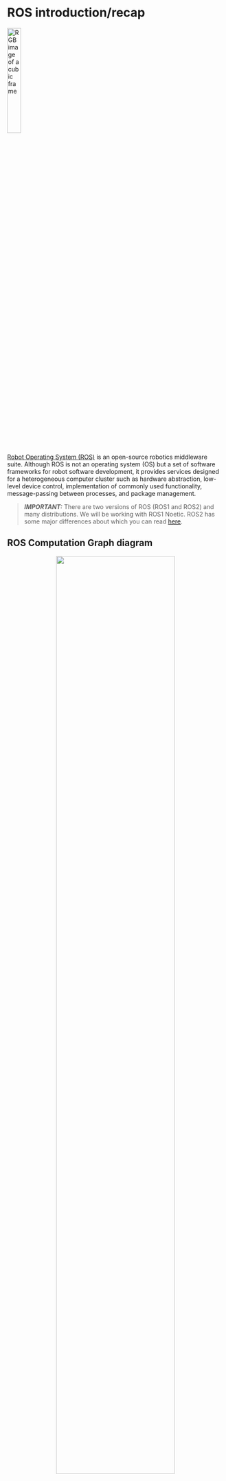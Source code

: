 # ROS introduction/recap

<img src="https://upload.wikimedia.org/wikipedia/commons/thumb/b/bb/Ros_logo.svg/300px-Ros_logo.svg.png" alt="RGB image of a cubic frame" title="RGB image of a cubic frame" width=25%>

[Robot Operating System (ROS)](https://en.wikipedia.org/wiki/Robot_Operating_System) is an open-source robotics middleware suite. Although ROS is not an operating system (OS) but a set of software frameworks for robot software development, it provides services designed for a heterogeneous computer cluster such as hardware abstraction, low-level device control, implementation of commonly used functionality, message-passing between processes, and package management.

> **_IMPORTANT:_**  There are two versions of ROS (ROS1 and ROS2) and many distributions. We will be working with ROS1 Noetic. ROS2 has some major differences about which you can read [here](https://roboticsbackend.com/ros1-vs-ros2-practical-overview/).

## ROS Computation Graph diagram

<p align="center">
<img src="https://res.cloudinary.com/dbzzslryr/image/upload/v1596181676/ros_master_communication_znqheg.png" alt="" title="" width=74%>
</p>

- **Nodes**: Nodes are processes that perform computation.

- **Master**: The ROS Master provides name registration and lookup to the rest of the Computation Graph. Without the Master, nodes would not be able to find each other, exchange messages, or invoke services.

- **Parameter Server**: The Parameter Server allows data to be stored by key in a central location.

- **Messages**: Nodes communicate with each other by passing messages. A message is simply a data structure, comprising typed fields.

- **Topics**: Messages are routed via a transport system with publish / subscribe semantics. A node sends out a message by publishing it to a given topic. The topic is a name that is used to identify the content of the message. A node that is interested in a certain kind of data will subscribe to the appropriate topic.

- **Services**: The publish / subscribe model is a very flexible communication paradigm, but its many-to-many, one-way transport is not appropriate for request / reply interactions, which are often required in a distributed system. Request / reply is done via services, which are defined by a pair of message structures: one for the request and one for the reply.

- **Bags**: Bags are a format (.bag) for saving and playing back ROS message data.

> **HINT:**  You can read more about ROS concepts [here](http://wiki.ros.org/ROS/Concepts).

> **HINT:**  Installation instructions for ROS1 can be found [here](http://wiki.ros.org/ROS/Tutorials/InstallingandConfiguringROSEnvironment). You can also use official ROS [docker images](https://hub.docker.com/_/ros).

## Catkin workspace and packages:
While working with ROS, you will be working inside a catkin workspace. Catkin workspace is a folder where you modify, build, and install catkin packages. Workspace lets you build multiple catkin packages together all at once. ROS nodes are written inside the catkin packages.

Before creating a catkin workspace make sure to source the ROS environment setup file to have access to ROS commands:
```bash
source /opt/ros/[YOUR_ROS_DISTRO]/setup.bash
```

To create a catkin workspace you have to create a directory with `src` folder and run `catkin_make`:
```bash
mkdir -p catkin_ws/src
cd catkin_ws
catkin_make
```

To build the ROS nodes (catkin packages) you have to run the same command in the same directory as above:
```bash
catkin_make
```

After building you have to source the environment variables. **Remember that you have to do that in every terminal in which you want to use the built code. Note that you should do that after every building operation to use newly built code.**
```bash
source devel/setup.bash
```

## Running nodes:

Before the execution of any node, you have to start a ROS system:
```bash
roscore
```

Running a single node:
```bash
rosrun [PACKAGE] [NODE_NAME]
```

Running a .launch file (with the use of .launch file you can, e.g. run multiple nodes with one command):
```bash
roslaunch [PACKAGE] [FILENAME].launch
```

## Working with topics:
Display the list of available topics:
```bash
rostopic list
```

Display the information about a specific topic: 
```bash
rostopic info [TOPIC]
```

Read messages published to the topic: 
```bash
rostopic echo [TOPIC]
```

Publish message to the topic: 
```bash
rostopic pub [TOPIC] [MSG_TYPE] [ARGS]
```

## Rosbags


> **HINT:**  More informations about ROS and more ROS tutorials can be found [here](http://wiki.ros.org/ROS/Tutorials).

# Point Clouds

<!-- > **_IMPORTANT:_**  Before proceeding to the rest of this instrucion, start downloading this file: https://chmura.put.poznan.pl/s/SnJSLZYvvxX6gaI -->

A [point cloud](https://en.wikipedia.org/wiki/Point_cloud) is a discrete set of data points in space. The points may represent a 3D shape, object or scene. Each point position has its set of Cartesian coordinates (X, Y, Z). Point clouds are generally produced by 3D scanners, LIDARs or by photogrammetry software.

## Example data

![](https://upload.wikimedia.org/wikipedia/commons/thumb/4/4c/Point_cloud_torus.gif/220px-Point_cloud_torus.gif)
<img src="https://velodynelidar.com/wp-content/uploads/2020/07/A-Guide-to-Lidar-Wavelengths-Velodyne-Lidar-AlphaPrime-1.jpg" alt="RGB image of a cubic frame" title="RGB image of a cubic frame" width=57%>

## ROS point cloud message
ROS message for handling point clouds is PointCloud2 message from sensor_msgs subpackage:
```
# This message holds a collection of N-dimensional points, which may
# contain additional information such as normals, intensity, etc. The
# point data is stored as a binary blob, its layout described by the
# contents of the "fields" array.

# The point cloud data may be organized 2d (image-like) or 1d
# (unordered). Point clouds organized as 2d images may be produced by
# camera depth sensors such as stereo or time-of-flight.

# Time of sensor data acquisition, and the coordinate frame ID (for 3d
# points).
Header header

# 2D structure of the point cloud. If the cloud is unordered, height is
# 1 and width is the length of the point cloud.
uint32 height
uint32 width

# Describes the channels and their layout in the binary data blob.
PointField[] fields

bool    is_bigendian # Is this data bigendian?
uint32  point_step   # Length of a point in bytes
uint32  row_step     # Length of a row in bytes
uint8[] data         # Actual point data, size is (row_step*height)

bool is_dense        # True if there are no invalid points
```

# Point Cloud Library (PCL)
<img src="https://upload.wikimedia.org/wikipedia/commons/4/4a/Pcl_%28PointClouds_library%29_logo_with_text.png" alt="RGB image of a cubic frame" title="RGB image of a cubic frame" width=14%>

The [Point Cloud Library (PCL)](https://pointclouds.org/) is a standalone, open-source library for 2D/3D image and point cloud processing. The library contains algorithms for filtering, feature estimation, surface reconstruction, 3D registration, model fitting, object recognition, and segmentation. We will use PCL C++ API.

> **HINT:**  PCL documentation can be found [here](https://pointclouds.org/documentation/).

> **HINT:**  PCL tutorials can be found [here](https://pcl.readthedocs.io/projects/tutorials/en/master/). Using PCL in ROS is described [here](https://github.com/methylDragon/pcl-ros-tutorial/blob/master/PCL%20Reference%20with%20ROS.md).

## PCL installation:
Install PCL for ROS:
```bash
sudo apt install ros-[YOUR_ROS_DISTRO]-pcl-ros
```

Install useful PCL command line tools:
```bash
sudo apt install pcl-tools
```

## ROS package setup for PCL:
For the most general setup: 

Add these lines in `CMakeLists.txt`:

```cmake
find_package(PCL REQUIRED)
include_directories(${PCL_INCLUDE_DIRS})
link_directories(${PCL_LIBRARY_DIRS})
add_definitions(${PCL_DEFINITIONS})
target_link_libraries(YOUR_NODE_NAME ${catkin_LIBRARIES} ${PCL_LIBRARIES})
```

Add the following lines to `package.xml`:
```xml
<build_depend>pcl_conversions</build_depend>
<build_depend>pcl_ros</build_depend>
<exec_depend>pcl_conversions</exec_depend>
<exec_depend>pcl_ros</exec_depend>
```

## `pcl::PointCloud<PointT>` type
[pcl::PointCloud\<PointT>](https://pointclouds.org/documentation/singletonpcl_1_1_point_cloud.html) is the core point cloud class in the PCL library. This class has a similar structure to the PointCloud2 message type, including a header. It can be templated on any of the Point types listed in [point_types.hpp](https://pointclouds.org/documentation/point__types_8hpp_source.html), e.g.:
- **PointXYZ** - float x, y, z coordinates
- **PointXYZI** - float x, y, z coordinates and intensity
- **PointXYZRGB** - float x, y, z coordinates and rgb color

The points in the pcl::PointCloud<PointT> are stored in a `points` field as a vector.

Clouds in PCL are usually handled using [smart pointers](https://en.cppreference.com/book/intro/smart_pointers), e.g.:
```cpp
pcl::PointCloud<pcl::PointXYZ>::Ptr pcl_cloud
```

Converting between the ROS's sensor_msgs/PointCloud2 class and the point cloud template pcl::PointCloud\<PointT> class can be done with [`pcl::fromROSMsg`](http://docs.ros.org/en/indigo/api/pcl_conversions/html/namespacepcl.html#af662c7d46db4cf6f7cfdc2aaf4439760) and [`pcl::toROSMsg`](http://docs.ros.org/en/indigo/api/pcl_conversions/html/namespacepcl.html#af2c39730f92ade1603c55d45265e386d) from `pcl_conversions` package.

## PCD (Point Cloud Data)
[PCD (Point Cloud Data)](https://pointclouds.org/documentation/tutorials/pcd_file_format.html) is the primary data format in PCL. Point cloud can be saved in .pcd format with `pcl::io::savePCDFile` function. Point clouds saved in `.pcd` format can be displayed with the use of `pcl_viewer` command line tool from `pcl_tools` package. You can test it by downloading the example `.pcd` file and running the `pcl_viewer`:
```bash
wget https://raw.githubusercontent.com/PointCloudLibrary/pcl/master/test/bunny.pcd
pcl_viewer bunny.pcd
```

Point cloud in `.pcd` format can be loaded in code with `pcl::io::loadPCDFile` function.

The other common data formats for point clouds are: [.ply](https://en.wikipedia.org/wiki/PLY_(file_format)), [.las](https://www.asprs.org/divisions-committees/lidar-division/laser-las-file-format-exchange-activities), [.obj](https://en.wikipedia.org/wiki/Wavefront_.obj_file), [.stl](https://en.wikipedia.org/wiki/STL_(file_format)), [.off](https://en.wikipedia.org/wiki/OFF_(file_format)).

## Usage interface
Most of the PCL's functionalities (e.g., filters, segmentations) follow similar usage interface:
 - use `.setInputCloud()` to set the input cloud
 - set functionality-specific parameters with `.set...()`
 - depending on the functionality call `.compute()`, `.align()`, `.filter()`, etc. to get the output.

### PassThrough filter example:
(Passthrough filter filters values in or outside a specified range in one dimension)

```cpp
pcl::PassThrough<PointT> filter;
filter.setInputCloud(input_cloud);
filter.setFilterFieldName("x");
filter.setFilterLimits(0.0, 5.0);
filter.filter(output_cloud);
```

# Exercises

## Data download
Download the .bag files from following links:
- https://drive.google.com/file/d/1p1ispuGiPlfS1ECIAfG3PWv1O23Uc5QV/view?usp=sharing
- https://drive.google.com/file/d/1CxnU4j6ks-cgr-98fP-EOhiCWR9qaIWh/view?usp=sharing

## Docker container setup
To make things easier the docker image with PCL was prepared. 

1. Download the docker image from [here](https://drive.google.com/file/d/18uV7knB0r-sB3XYDHMTE_soJL3qijDr3/view?usp=sharing)

2. Load the image:

```bash
docker load < ros_noetic_pcl.tar
```

2. Add access to desktop environment for docker container
```bash
xhost +local:'docker inspect --format='.Config.Hostname' MP_PCL'
```

3. Run new docker container
```bash
docker run -it \
    --net=host \
    --env=DISPLAY=$DISPLAY \
    --env=NVIDIA_VISIBLE_DEVICES=all \
    --env=NVIDIA_DRIVER_CAPABILITIES=all \
    --volume=/tmp/.X11-unix:/tmp/.X11-unix:ro \
    --volume=/home/student/mp_docker:/home/share:rw \
    --env="QT_X11_NO_MITSHM=1" \
    --env="XAUTHORITY=$XAUTH" \
    --volume="$XAUTH:$XAUTH" \
    --privileged \
    --workdir=/home \
    --name=MP_PCL \
    ros_noetic_pcl:latest \
    bash
```

> **NOTE:**  You will be able to exchange the data between the host machine and container using shared folder: `/home/student/mp_docker:/home/share`.

4. To attach to a container in different terminal you can run:
```bash
docker exec -it MP_PCL bash
```

## ROS package setup
1. Create a catkin workspace.
```bash
mkdir -p catkin_ws/src
cd catkin_ws
catkin_make
``` 

2. Clone the prepared ROS package to the workspace
```bash
cd src
git clone https://github.com/dmn-sjk/mp_pcl.git
```

3. Build the package and source the environment
```bash
cd ..
catkin_make
source devel/setup.bash
```

## Task 1 - Create a range image from point cloud

> **NOTE:**  Keep in mind that both PCL and OpenCV had to be installed and configured for the project.

The range image is an image of which every pixel is a distance (range) between the obstaccle and the sensor. The task is to fill the pixels of an image with the range values from the LiDAR point cloud to create a range image. The sensor data is from [ouster OS1-128](https://data.ouster.io/downloads/datasheets/datasheet-rev7-v3p0-os1.pdf) LiDAR. Dimensions of the image (1024x128) refer to the parameters of the used LiDAR sensor (horizontal resolution: 1024, vertical resolution: 128).

1. Open `src/ex1.cpp` file from cloned package (I suggest remote explorer extension to VS code to attach to a running container).
2. Calculate the horizontal and vertical angle of the laser beam for each point. Points outside of the vertical field of view of the sensor ($\pm$ 22.5 $^\circ$) should be discarded.
3. Calculate the pixel location on the image for each point.
4. Calculate the range value for each point. If the value of range is higher than 50 m, set it to 50 m.
5. Normalize pixel values from 0-50 to 0-255.
3. To check the results run the roslaunch and play back the LiDAR data recorded in `ouster.bag`. The range image is published and should be visible in rviz.

```bash
roslaunch mp_pcl ex1.launch
``` 
```bash
rosbag play --loop ouster.bag
``` 
> **NOTE:**  `--loop` flag makes the rosbag play in a loop.

Expected result:
<img src="_images/mp_pcl1.png" alt="" title="" width=100%>

## Task 2 - Detecting the cones in the point cloud with the use of PCL

<p align="center">
    <img src="https://fs-driverless.github.io/Formula-Student-Driverless-Simulator/v2.2.0/images/banner.png" alt="" title="" width=70%>
</p>

Your task is to detect the cones in the cloud and estimate their center points. The LiDAR data was simulated and recorded from the [Formula Student Driverless Simulator](https://fs-driverless.github.io/Formula-Student-Driverless-Simulator/v2.2.0/).

1. Open `src/ex2.cpp` file from the cloned package.
2. Complete the `filter` function to downsample the point cloud with a voxel filter. Use [`pcl::VoxelGrid`](https://pointclouds.org/documentation/classpcl_1_1_voxel_grid.html) class. The leaf size can be set with the `.setLeafSize` method. Observe how different leaf size values affect the output cloud.
3. Complete the `remove_ground` function to remove the ground from the point cloud, to be able to segment the cones in the next steps. Since it is the data from simulation with perfectly flat ground, you could just limit the value of points in the `Z` axis, but to get familiar with PCL, fit the plane to the point cloud with [RANSAC](https://en.wikipedia.org/wiki/Random_sample_consensus) algorithm using [pcl::SACSegmentation](https://pointclouds.org/documentation/classpcl_1_1_s_a_c_segmentation.html) and extract "inlier points" from the original cloud with [pcl::ExtractIndices](https://pointclouds.org/documentation/classpcl_1_1_extract_indices_3_01pcl_1_1_p_c_l_point_cloud2_01_4.html).
4. Complete the `get_cluster_indices` function. Use euclidean clustering ([pcl::EuclideanClusterExtraction](https://pointclouds.org/documentation/classpcl_1_1_euclidean_cluster_extraction.html)) to get cones clusters.
5. Complete `get_cones_centers_cloud` by calculating the average position of points in each cone cluster. You can calculate the average of each dimension manually or use [pcl::CentroidPoint](http://pointclouds.org/documentation/classpcl_1_1_centroid_point.html). Append the calculated average points to the `output_cones_cloud`. Keep in mind that `output_cluster_indices` is a vector of `pcl::PointIndices`. Single `pcl::PointIndices` has point indices from a single cluster (`pcl::PointIndices.indices` - another vector). 
6. To check the results run the roslaunch and playback the data from `fsds_lidar.bag`:

```bash
roslaunch mp_pcl ex2.launch
``` 

```bash
rosbag play --loop fsds_lidar.bag
```

The final result should look like this (white points - unprocessed cloud, blue points - downsampled cloud without ground points, red points - centers of cones):

<p align="center">
<img src="_images/mp_pcl2.png" alt="" title="" width=50%>
</p>

<!-- [1]: <https://en.wikipedia.org/wiki/Point_cloud> "Point cloud on wikipedia"
[2]: <https://velodynelidar.com/wp-content/uploads/2020/07/A-Guide-to-Lidar-Wavelengths-Velodyne-Lidar-AlphaPrime-1.jpg> "Point cloud image from velodyne" -->